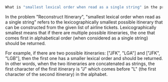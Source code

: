 ```java
What is "smallest lexical order when read as a single string" in the problem below?
```
In the problem "Reconstruct Itinerary", "smallest lexical order when read as a single string" refers to the lexicographically smallest possible itinerary that can be constructed from the given list of airline tickets. Lexicographically smallest means that if there are multiple possible itineraries, the one that comes first in alphabetical order (when considered as a single string) should be returned.

For example, if there are two possible itineraries: ["JFK", "LGA"] and ["JFK", "LGB"], then the first one has a smaller lexical order and should be returned. In other words, when the two itineraries are concatenated as strings, the first character of the first itinerary is "J" which comes before "L" (the first character of the second itinerary) in the alphabet.